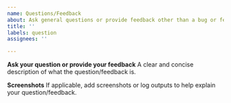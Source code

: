 ```yaml
---
name: Questions/Feedback
about: Ask general questions or provide feedback other than a bug or feature
title: ''
labels: question
assignees: ''

---
```


**Ask your question or provide your feedback**
A clear and concise description of what the question/feedback is.
 
**Screenshots**
If applicable, add screenshots or log outputs to help explain your question/feedback.
